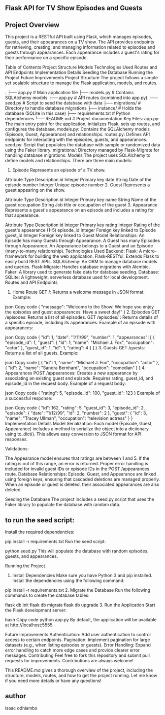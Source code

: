 ## Flask API for TV Show Episodes and Guests
## Project Overview
This project is a RESTful API built using Flask, which manages episodes, guests, and their appearances on a TV show. The API provides endpoints for retrieving, creating, and managing information related to episodes and guests through appearances. Each appearance includes a guest's rating for their performance on a specific episode.

Table of Contents
Project Structure
Models
Technologies Used
Routes and API Endpoints
Implementation Details
Seeding the Database
Running the Project
Future Improvements
Project Structure
The project follows a simple yet scalable structure to manage the Flask application, models, and routes.


.
├── app.py               # Main application file
├── models.py            # Contains SQLAlchemy models
├── app.py            # API routes (combined into app.py)
├── seed.py              # Script to seed the database with data
├── migrations/          # Directory to handle database migrations
├── instance/            # Holds the database (SQLite in this case)
├── requirements.txt     # Python dependencies
└── README.md            # Project documentation
Key Files:
app.py: The main entry point for the application, initializes Flask, sets up routes, and configures the database.
models.py: Contains the SQLAlchemy models (Episode, Guest, Appearance) and relationships.
routes.py: Defines API endpoints for interacting with the episodes, guests, and appearances.
seed.py: Script that populates the database with sample or randomized data using the Faker library.
migrations/: Directory managed by Flask-Migrate for handling database migrations.
Models
The project uses SQLAlchemy to define models and relationships. There are three main models:

1. Episode
Represents an episode of a TV show.

Attribute	Type	Description
id	Integer	Primary key
date	String	Date of the episode
number	Integer	Unique episode number
2. Guest
Represents a guest appearing on the show.

Attribute	Type	Description
id	Integer	Primary key
name	String	Name of the guest
occupation	String	Job title or occupation of the guest
3. Appearance
Represents a guest's appearance on an episode and includes a rating for that appearance.

Attribute	Type	Description
id	Integer	Primary key
rating	Integer	Rating of the guest's appearance (1-5)
episode_id	Integer	Foreign key linked to Episode
guest_id	Integer	Foreign key linked to Guest
Model Relationships:
An Episode has many Guests through Appearance.
A Guest has many Episodes through Appearance.
An Appearance belongs to a Guest and an Episode (many-to-many relationship).
Technologies Used
Backend:
Flask: A micro-framework for building the web application.
Flask-RESTful: Extends Flask to easily build REST APIs.
SQLAlchemy: An ORM to manage database models and queries.
Flask-Migrate: Handles database migrations with Alembic.
Faker: A library used to generate fake data for database seeding.
Database:
SQLite: A lightweight, serverless database used for local development.
Routes and API Endpoints
1. Home Route
GET /: Returns a welcome message in JSON format.
Example:

json
Copy code
{
  "message": "Welcome to the Show! We hope you enjoy the episodes and guest appearances. Have a sweet day!"
}
2. Episodes
GET /episodes: Returns a list of all episodes.
GET /episodes/
: Returns details of a specific episode, including its appearances.
Example of an episode with appearances:

json
Copy code
{
  "id": 1,
  "date": "1/11/99",
  "number": 1,
  "appearances": [
    {
      "episode_id": 1,
      "guest": {
        "id": 1,
        "name": "Michael J. Fox",
        "occupation": "actor"
      },
      "guest_id": 1,
      "id": 1,
      "rating": 4
    }
  ]
}
3. Guests
GET /guests: Returns a list of all guests.
Example:

json
Copy code
[
  {
    "id": 1,
    "name": "Michael J. Fox",
    "occupation": "actor"
  },
  {
    "id": 2,
    "name": "Sandra Bernhard",
    "occupation": "comedian"
  }
]
4. Appearances
POST /appearances: Creates a new appearance by associating an existing guest and episode. Requires rating, guest_id, and episode_id in the request body.
Example of a request body:

json
Copy code
{
  "rating": 5,
  "episode_id": 100,
  "guest_id": 123
}
Example of a successful response:

json
Copy code
{
  "id": 162,
  "rating": 5,
  "guest_id": 3,
  "episode_id": 2,
  "episode": {
    "date": "1/12/99",
    "id": 2,
    "number": 2
  },
  "guest": {
    "id": 3,
    "name": "Tracey Ullman",
    "occupation": "television actress"
  }
}
Implementation Details
Model Serialization: Each model (Episode, Guest, Appearance) includes a method to serialize the object into a dictionary using to_dict(). This allows easy conversion to JSON format for API responses.

Validations:

The Appearance model ensures that ratings are between 1 and 5. If the rating is out of this range, an error is returned.
Proper error handling is included for invalid guest IDs or episode IDs in the POST /appearances route.
Database Relationships: Episode, Guest, and Appearance are linked using foreign keys, ensuring that cascaded deletions are managed properly. When an episode or guest is deleted, their associated appearances are also deleted.

Seeding the Database
The project includes a seed.py script that uses the Faker library to populate the database with random data.

##  to run the seed script:
Install the required dependencies:


pip install -r requirements.txt
Run the seed script:

python seed.py
This will populate the database with random episodes, guests, and appearances.

Running the Project
1. Install Dependencies
Make sure you have Python 3 and pip installed. Install the dependencies using the following command:


pip install -r requirements.txt
2. Migrate the Database
Run the following commands to create the database tables:


flask db init
flask db migrate
flask db upgrade
3. Run the Application
Start the Flask development server:

bash
Copy code
python app.py
By default, the application will be available at http://localhost:5555.

Future Improvements
Authentication: Add user authentication to control access to certain endpoints.
Pagination: Implement pagination for large datasets (e.g., when listing episodes or guests).
Error Handling: Expand error handling to catch more edge cases and provide clearer error messages.
Contributing
Feel free to fork this repository and submit pull requests for improvements. Contributions are always welcome!


This README.md gives a thorough overview of the project, including the structure, models, routes, and how to get the project running. Let me know if you need more details or have any questions!

## author 
isaac odhiambo 






